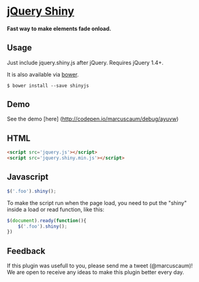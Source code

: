 # [jQuery Shiny]()
#### Fast way to make elements fade onload.

Usage
-----

Just include jquery.shiny.js after jQuery. Requires jQuery 1.4+.

It is also available via [bower].

    $ bower install --save shinyjs

[bower]: http://bower.io/

## Demo

See the demo [here] (http://codepen.io/marcuscaum/debug/ayuvw) 


## HTML

``` html
<script src='jquery.js'></script>
<script src='jquery.shiny.min.js'></script>
```

## Javascript

``` javascript
$('.foo').shiny();
```

To make the script run when the page load, you need to put the "shiny" inside a load or read function, like this:

``` javascript
$(document).ready(function(){
	$('.foo').shiny();
})
```
## Feedback

If this plugin was usefull to you, please send me a tweet (@marcuscaum)! We are open to receive any ideas to make this plugin better every day. 